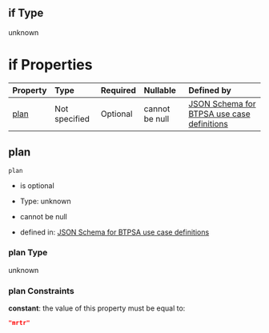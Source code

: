 ## if Type

unknown

# if Properties

| Property      | Type          | Required | Nullable       | Defined by                                                                                                                                                                                                                                  |
| :------------ | :------------ | :------- | :------------- | :------------------------------------------------------------------------------------------------------------------------------------------------------------------------------------------------------------------------------------------ |
| [plan](#plan) | Not specified | Optional | cannot be null | [JSON Schema for BTPSA use case definitions](btpsa-usecase-properties-services-items-allof-2-then-allof-29-then-allof-1-if-properties-plan.md "undefined#/properties/services/items/allOf/2/then/allOf/29/then/allOf/1/if/properties/plan") |

## plan



`plan`

*   is optional

*   Type: unknown

*   cannot be null

*   defined in: [JSON Schema for BTPSA use case definitions](btpsa-usecase-properties-services-items-allof-2-then-allof-29-then-allof-1-if-properties-plan.md "undefined#/properties/services/items/allOf/2/then/allOf/29/then/allOf/1/if/properties/plan")

### plan Type

unknown

### plan Constraints

**constant**: the value of this property must be equal to:

```json
"mrtr"
```
